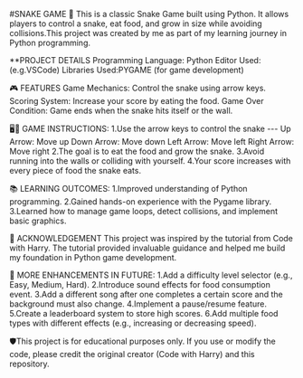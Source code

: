 #SNAKE GAME 🐍
This is a classic Snake Game built using Python.
It allows players to control a snake, eat food, and grow in size while avoiding collisions.This project was created by me as part of my learning journey in Python programming.

**PROJECT DETAILS
Programming Language: Python
Editor Used: (e.g.VSCode)
Libraries Used:PYGAME (for game development)

🎮 FEATURES
Game Mechanics: Control the snake using arrow keys.
Scoring System: Increase your score by eating the food.
Game Over Condition: Game ends when the snake hits itself or the wall.

🖥️🚀 GAME INSTRUCTIONS:
1.Use the arrow keys to control the snake ---
Up Arrow: Move up
Down Arrow: Move down
Left Arrow: Move left
Right Arrow: Move right
2.The goal is to eat the food and grow the snake.
3.Avoid running into the walls or colliding with yourself.
4.Your score increases with every piece of food the snake eats.

📚 LEARNING OUTCOMES:
1.Improved understanding of Python programming.
2.Gained hands-on experience with the Pygame library.
3.Learned how to manage game loops, detect collisions, and implement basic graphics.

🤝 ACKNOWLEDGEMENT
This project was inspired by the tutorial from Code with Harry. The tutorial provided invaluable guidance and helped me build my foundation in Python game development.

📝 MORE ENHANCEMENTS IN FUTURE:
1.Add a difficulty level selector (e.g., Easy, Medium, Hard).
2.Introduce sound effects for food consumption event.
3.Add a different song after one completes a certain score and the background must also change.
4.Implement a pause/resume feature.
5.Create a leaderboard system to store high scores.
6.Add multiple food types with different effects (e.g., increasing or decreasing speed).

🛡️This project is for educational purposes only. If you use or modify the code, please credit the original creator (Code with Harry) and this repository.
